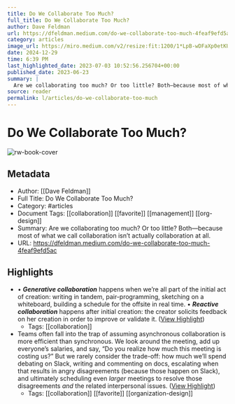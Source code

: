 ```yaml
---
title: Do We Collaborate Too Much?
full_title: Do We Collaborate Too Much?
author: Dave Feldman
url: https://dfeldman.medium.com/do-we-collaborate-too-much-4feaf9efd5ac
category: articles
image_url: https://miro.medium.com/v2/resize:fit:1200/1*LpB-wDFaXp0etKU8TbBr8Q.jpeg
date: 2024-12-29
time: 6:39 PM
last_highlighted_date: 2023-07-03 10:52:56.256704+00:00
published_date: 2023-06-23
summary: |
  Are we collaborating too much? Or too little? Both—because most of what we call collaboration isn’t actually collaboration at all.
source: reader
permalink: l/articles/do-we-collaborate-too-much
---
```

# Do We Collaborate Too Much?

![rw-book-cover](https://miro.medium.com/v2/resize:fit:1200/1*LpB-wDFaXp0etKU8TbBr8Q.jpeg)

## Metadata
- Author: [[Dave Feldman]]
- Full Title: Do We Collaborate Too Much?
- Category: #articles
- Document Tags: [[collaboration]] [[favorite]] [[management]] [[org-design]] 
- Summary: Are we collaborating too much? Or too little? Both—because most of what we call collaboration isn’t actually collaboration at all.
- URL: https://dfeldman.medium.com/do-we-collaborate-too-much-4feaf9efd5ac

## Highlights
- • ***Generative collaboration*** happens when we’re all part of the initial act of creation: writing in tandem, pair-programming, sketching on a whiteboard, building a schedule for the offsite in real time.
  • ***Reactive collaboration*** happens after initial creation: the creator solicits feedback on her creation in order to improve or validate it. ([View Highlight](https://read.readwise.io/read/01h4dp2dhq9d8snmmk2ph9txqa))
    - Tags: [[collaboration]] 
- Teams often fall into the trap of assuming asynchronous collaboration is more efficient than synchronous. We look around the meeting, add up everyone’s salaries, and say, “Do you realize how much this meeting is costing us?” But we rarely consider the trade-off: how much we’ll spend debating on Slack, writing and commenting on docs, escalating when that results in angry disagreements (because those happen on Slack), and ultimately scheduling even *larger* meetings to resolve those disagreements *and* the related interpersonal issues. ([View Highlight](https://read.readwise.io/read/01h4dp4me29sptysxhmrqpf6k8))
    - Tags: [[collaboration]] [[favorite]] [[organization-design]] 


